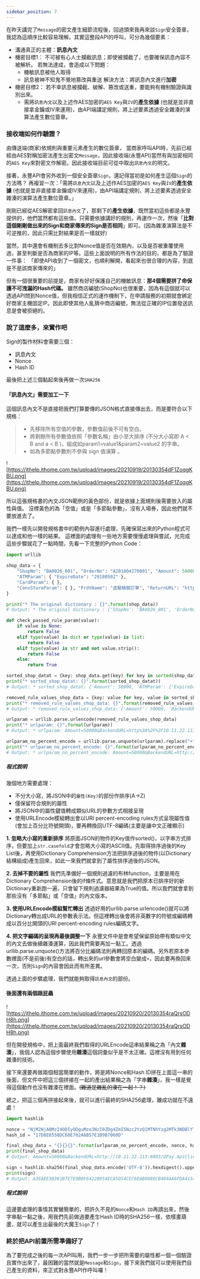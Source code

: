 ```yaml
---
sidebar_position: 7
---
```

在昨天講完了`Message`的密文產生細節流程後，回過頭來我再來談`Sign`安全簽章，我認為這順序比較容易理解。其實這整段API的呼叫，可分為幾個要素：
* 溝通真正的主體：**訊息內文**
* 機密目標1： 不可被有心人士攔截訊息；即使被攔截了，也要確保訊息內容不被解析。
  若無法達成，會造成以下問題：
    * 機敏訊息被他人取得
    * 訊息被神不知鬼不覺地篡改與重送
    解決方法：將訊息內文進行**加密**
* 機密目標2： 若不幸訊息被攔截、破解、篡改或送重，要能夠有機制驗證與識別出來。
    * 需將`訊息內文`以及上述作AES加密的`AES Key`與`IV`的**產生依據** (也就是並非直接拿金鑰或IV來運用)，由API端講定規則，將上述要素透過安全雜湊的演算法產生數位簽章。

### 接收端如何作驗證？
由傳送端(商家)依規則與重要元素產生的數位簽章，
當商家呼叫API時，先前已經經由AES對稱加密法產生出密文`Message`，因此接收端(永豐API)當然有與加密相同的`AES Key`來對密文作解密。因此接收端目前可從中取出`訊息內文`的明文。

接著，永豐API會另外收到一個安全簽章`Sign`，還記得當初是如何產生這個`Sign`的方法嗎？
再複習一次：「需將`訊息內文`以及上述作AES加密的`AES Key`與`IV`的**產生依據** (也就是並非直接拿金鑰或IV來運用)，由API端講定規則，將上述要素透過安全雜湊的演算法產生數位簽章。」

剛剛已經從AES解密拿回`訊息內文`了，那剩下的**產生依據**，既然當初這些都是永豐提供的，他們當然都有這些值。只需要依據講好的規則，再運作一次，然後「**比對這個剛剛做出來的Sign和商家傳來的Sign是否相同**」即可。(因為雜湊演算法是不可逆推的，因此只需比對結果是否一樣就好)

當然，其中還會有機制去多比對Nonce值是否在效期內，以及是否被重覆使用過，甚至判斷是否為商家的IP等。這些上面說明的所有作法的目的，都是為了驗證一件事：
「即使API收到了一個密文，也順利解開，看起來也很合理的內容，到底是不是該商家傳來的」

但有一個很重要的前提是，商家有好好保護自己的機敏訊息：**那4個需要拼了命保護不可洩漏的Hash代碼。**
雖然商店編號(ShopNo)也很重要，因為有這個就可以透過API問到Nonce值，但我相信正式的運作機制下，在申請服務的初期就會綁定好商家主機固定IP。因此即使其他人亂猜中商店編號，無法從正確的IP位置發送訊息是會被拒絕的。

### 說了這麼多，來實作吧
Sign的製作材料會需要三個：
* 訊息內文
* Nonce
* Hash ID

最後把上述三個黏起來後再做一次`SHA256`

#### 「訊息內文」需要加工一下
這個訊息內文不是直接把我們打算要傳的JSON格式直接傳出去，而是要符合以下規格：
> * 先移除所有空值的參數，參數值前後不可有空白。
> * 將剩餘所有參數值依照「參數名稱」由小至大排序 (不分大小寫即 A < B and a < B )，組成如param1=value1&param2=value2 的字串。
> * 如為多節點參數則不參與 sign 值演算 。

![https://ithelp.ithome.com.tw/upload/images/20210919/20130354dF1ZoqgKBU.png](https://ithelp.ithome.com.tw/upload/images/20210919/20130354dF1ZoqgKBU.png)

所以這張規格書的內文JSON範例的黃色部份，就是依據上面規則後需要放入的屬性與值。
沒標黃色的為「空值」或是「多節點參數」，沒有入場券，因此他們就不要放進去了。

我們一樣先以開發規格書中的範例內容進行處理，先確保寫出來的Python程式可以達成和他一樣的結果。
這裡面的處理有一些地方需要慢慢處理與嘗試，光完成這些步驟就花了一點時間，先看一下完整的Python Code：

```python
import urllib

shop_data = {
    "ShopNo": "BA0026_001", "OrderNo": "A201804270001", "Amount": 50000, "CurrencyID": "TWD", "PayType": "A",
    "ATMParam": { "ExpireDate": "20180502" },
    "CardParam": { },
    "ConvStoreParam": { }, "PrdtName": "虛擬帳號訂單", "ReturnURL": "http://10.11.22.113:8803/QPay.ApiClient/Store/Return", "BackendURL": "http://10.11.22.113:8803/QPay.ApiClient/AutoPush/PushSuccess"
}

print("* The original dictionary : {}".format(shop_data))
# Output: * The original dictionary : {'ShopNo': 'BA0026_001', 'OrderNo': 'A201804270001', 'Amount': 50000, 'CurrencyID': 'TWD', 'PayType': 'A', 'ATMParam': {'ExpireDate': '20180502'}, 'CardParam': {}, 'ConvStoreParam': {}, 'PrdtName': '虛擬帳號訂單', 'ReturnURL': 'http://10.11.22.113:8803/QPay.ApiClient/Store/Return', 'BackendURL': 'http://10.11.22.113:8803/QPay.ApiClient/AutoPush/PushSuccess'}

def check_passed_rule_param(value):
    if value is None:
        return False
    elif type(value) is dict or type(value) is list:
        return False
    elif type(value) is str and not value.strip():
        return False
    else:
        return True

sorted_shop_datat = {key: shop_data.get(key) for key in sorted(shop_data.keys(), key=str.casefold)}
print("* sorted_shop_datat: {}".format(sorted_shop_datat))
# Output: * sorted_shop_datat: {'Amount': 50000, 'ATMParam': {'ExpireDate': '20180502'}, 'BackendURL': 'http://10.11.22.113:8803/QPay.ApiClient/AutoPush/PushSuccess', 'CardParam': {}, 'ConvStoreParam': {}, 'CurrencyID': 'TWD', 'OrderNo': 'A201804270001', 'PayType': 'A', 'PrdtName': '虛擬帳號訂單', 'ReturnURL': 'http://10.11.22.113:8803/QPay.ApiClient/Store/Return', 'ShopNo': 'BA0026_001'}

removed_rule_values_shop_data = {key: value for key, value in sorted_shop_datat.items() if check_passed_rule_param(value)}
print("* removed_rule_values_shop_data: {}".format(removed_rule_values_shop_data))
# Output: * removed_rule_values_shop_data: {'Amount': 50000, 'BackendURL': 'http://10.11.22.113:8803/QPay.ApiClient/AutoPush/PushSuccess', 'CurrencyID': 'TWD', 'OrderNo': 'A201804270001', 'PayType': 'A', 'PrdtName': '虛擬帳號訂單', 'ReturnURL': 'http://10.11.22.113:8803/QPay.ApiClient/Store/Return', 'ShopNo': 'BA0026_001'}

urlparam = urllib.parse.urlencode(removed_rule_values_shop_data)
print("* urlparam: {}".format(urlparam))
# Output: * urlparam: Amount=50000&BackendURL=http%3A%2F%2F10.11.22.113%3A8803%2FQPay.ApiClient%2FAutoPush%2FPushSuccess&CurrencyID=TWD&OrderNo=A201804270001&PayType=A&PrdtName=%E8%99%9B%E6%93%AC%E5%B8%B3%E8%99%9F%E8%A8%82%E5%96%AE&ReturnURL=http%3A%2F%2F10.11.22.113%3A8803%2FQPay.ApiClient%2FStore%2FReturn&ShopNo=BA0026_001

urlparam_no_percent_encode = urllib.parse.unquote(urlparam).replace("+", " ")
print("* urlparam_no_percent_encode: {}".format(urlparam_no_percent_encode))
# Output: * urlparam_no_percent_encode: Amount=50000&BackendURL=http://10.11.22.113:8803/QPay.ApiClient/AutoPush/PushSuccess&CurrencyID=TWD&OrderNo=A201804270001&PayType=A&PrdtName=虛擬帳號訂單&ReturnURL=http://10.11.22.113:8803/QPay.ApiClient/Store/Return&ShopNo=BA0026_001

```

##### 程式說明
幾個地方需要處理：
* 不分大小寫，將JSON中的`屬性(Key)`的部份作排序(A->Z)
* 僅保留符合規則的屬性
* 將JSON中的屬性鍵值轉成類似URL的參數方式相接呈現
* 使用URLEncode模組轉出會以URI percent-encoding rules方式呈現屬性值(會加上百分比符號開頭)，要再轉換回UTF-8編碼(主要是讓中文正確顯示)

**1. 忽略大小寫的重新排序**
將原面JSON的物件的Key值作sorted()，以字串方式排序，但要加上`str.casefold`才會忽略大小寫的ASCII值。先取得排序過後的Key List後，再使用Dictionary Comprehension方法把排序過後的物件(以Dictionary結構組成)產生回來，如此一來我們就拿到了屬性排序過後的JSON。

**2. 去掉不要的屬性**
我們先準備好一個規則過濾的布林function，主要是用在Dictionary Comprehension後的if條件式。意思就是我們把原本已排序好的新Dictionary重新跑一遍，只會留下規則過濾器結果為True的值。所以我們就會拿到那些沒有「多節點」或「空值」的內文版本。

**3. 使用URLEncode模組幫忙轉出**
透過好用的urllib.parse.urlencode()就可以將Dictionary轉出成URL的參數表示法。但這裡轉出後會將非英數字的符號或編碼轉成以百分比開頭的URI percent-encoding rules編碼文字。

**4. 把文字編碼的呈現再最後調整一下**
永豐文件中是會希望保留原始帶有類似中文的內文去做後續雜湊運算，因此我們需要再加一點工。透過urllib.parse.unquote()方法將百分比編碼法則再轉回原本的編碼。另外若原本參數裡面(不是前後)有空白的話，轉出來的url參數會將空白變成`+`，因此要再換回來一次，否則`Sign`的內容會因此而有所差異。

透過上面的步驟處理，我們就能夠取得`訊息內文`的部份。

#### 後面還有兩個跟屁蟲

![https://ithelp.ithome.com.tw/upload/images/20210920/20130354raQrsODH8h.png](https://ithelp.ithome.com.tw/upload/images/20210920/20130354raQrsODH8h.png)

但在開發規格中，把上面最終我們取得的URLEncode這串結果稱之為「內文**雜湊**」，我個人認為這個步驟使用**雜湊**這個詞彙似乎是不太正確。這裡沒有用到任何雜湊的技術。

接下來還要再做兩個相當簡單的動作，將是將Nonce和Hash ID拼在上面這一串的後面，但文件中把這三個拼接在一起的產出結果稱之為「字串**雜湊**」，我一樣是覺得這個動作也沒有雜湊在裡面。~~(難道是雜亂的湊在一起！？)~~

總之，把這三個再拼接起來後，就可以進行最終的SHA256處理，離成功就在不遠處！

```python
import hashlib

nonce = "NjM2NjA0MzI4ODIyODguMzo3NzI0ZDg4ZmI5Nzc2YzQ1MTNhYzg2MTk3NDBlYTRhNGU0N2IxM2Q2M2JkMTIwOGU5YzZhMGFmNGY5MjA5YzVm"
hash_id = "17D8E6558DC60E702A6B57E1B9B7060D"

final_shop_data = "{}{}{}".format(urlparam_no_percent_encode, nonce, hash_id)
print(final_shop_data)
# Output: Amount=50000&BackendURL=http://10.11.22.113:8803/QPay.ApiClient/AutoPush/PushSuccess&CurrencyID=TWD&OrderNo=A201804270001&PayType=A&PrdtName=虛擬帳號訂單&ReturnURL=http://10.11.22.113:8803/QPay.ApiClient/Store/Return&ShopNo=BA0026_001NjM2NjA0MzI4ODIyODguMzo3NzI0ZDg4ZmI5Nzc2YzQ1MTNhYzg2MTk3NDBlYTRhNGU0N2IxM2Q2M2JkMTIwOGU5YzZhMGFmNGY5MjA5YzVm17D8E6558DC60E702A6B57E1B9B7060D

sign = hashlib.sha256(final_shop_data.encode('UTF-8')).hexdigest().upper()
print(sign)
# Output: A3EAEE3B361B7E7E9B0F6422B954ECA5D54CEC6EAB0880CB484AA6FDA4154331
```

##### 程式說明
這邊要處理的事情其實蠻簡單的，把許久不見的`Nonce`和`Hash ID`再請出來，然後字串黏一黏之後，用我們先前做過要產生Hash ID時的SHA256一樣，依樣畫葫蘆，就可以產生出最後的大魔王`Sign`了！

### 終於把API前置所需準備好了
為了要完成之後的每一次API叫用，我們一步一步把所需要的屬性都一個一個驗證且實作出來了，最困難的當然就是`Message`和`Sign`，接下來我們就可以使用我們自己產生的資料，來正式對永豐API作呼叫囉！
	